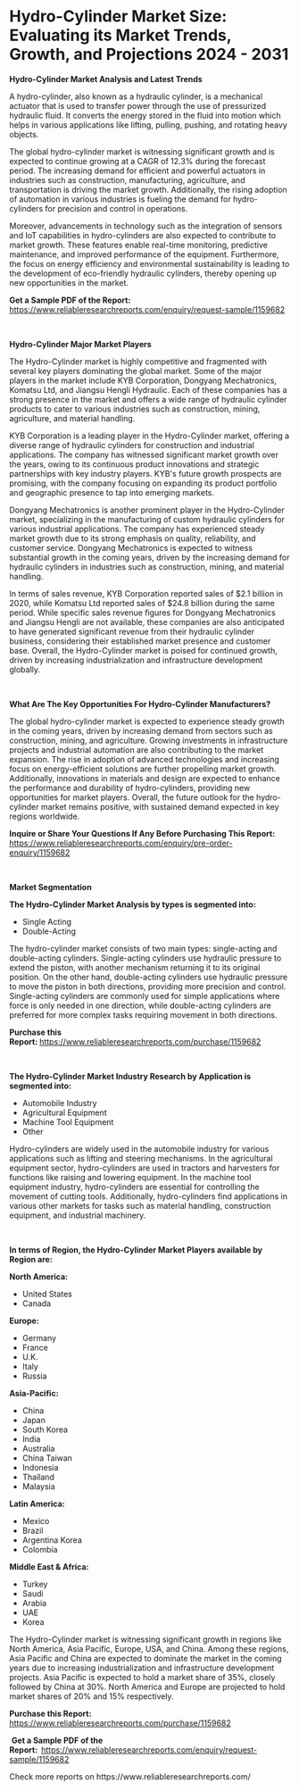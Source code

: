 <p><h1>Hydro-Cylinder Market Size: Evaluating its Market Trends, Growth, and Projections 2024 - 2031</h1></p><p><strong>Hydro-Cylinder Market Analysis and Latest Trends</strong></p>
<p><p>A hydro-cylinder, also known as a hydraulic cylinder, is a mechanical actuator that is used to transfer power through the use of pressurized hydraulic fluid. It converts the energy stored in the fluid into motion which helps in various applications like lifting, pulling, pushing, and rotating heavy objects. </p><p>The global hydro-cylinder market is witnessing significant growth and is expected to continue growing at a CAGR of 12.3% during the forecast period. The increasing demand for efficient and powerful actuators in industries such as construction, manufacturing, agriculture, and transportation is driving the market growth. Additionally, the rising adoption of automation in various industries is fueling the demand for hydro-cylinders for precision and control in operations. </p><p>Moreover, advancements in technology such as the integration of sensors and IoT capabilities in hydro-cylinders are also expected to contribute to market growth. These features enable real-time monitoring, predictive maintenance, and improved performance of the equipment. Furthermore, the focus on energy efficiency and environmental sustainability is leading to the development of eco-friendly hydraulic cylinders, thereby opening up new opportunities in the market.</p></p>
<p><strong>Get a Sample PDF of the Report:&nbsp;</strong> <a href="https://www.reliableresearchreports.com/enquiry/request-sample/1159682">https://www.reliableresearchreports.com/enquiry/request-sample/1159682</a></p>
<p>&nbsp;</p>
<p><strong>Hydro-Cylinder Major Market Players</strong></p>
<p><p>The Hydro-Cylinder market is highly competitive and fragmented with several key players dominating the global market. Some of the major players in the market include KYB Corporation, Dongyang Mechatronics, Komatsu Ltd, and Jiangsu Hengli Hydraulic. Each of these companies has a strong presence in the market and offers a wide range of hydraulic cylinder products to cater to various industries such as construction, mining, agriculture, and material handling.</p><p>KYB Corporation is a leading player in the Hydro-Cylinder market, offering a diverse range of hydraulic cylinders for construction and industrial applications. The company has witnessed significant market growth over the years, owing to its continuous product innovations and strategic partnerships with key industry players. KYB's future growth prospects are promising, with the company focusing on expanding its product portfolio and geographic presence to tap into emerging markets.</p><p>Dongyang Mechatronics is another prominent player in the Hydro-Cylinder market, specializing in the manufacturing of custom hydraulic cylinders for various industrial applications. The company has experienced steady market growth due to its strong emphasis on quality, reliability, and customer service. Dongyang Mechatronics is expected to witness substantial growth in the coming years, driven by the increasing demand for hydraulic cylinders in industries such as construction, mining, and material handling.</p><p>In terms of sales revenue, KYB Corporation reported sales of $2.1 billion in 2020, while Komatsu Ltd reported sales of $24.8 billion during the same period. While specific sales revenue figures for Dongyang Mechatronics and Jiangsu Hengli are not available, these companies are also anticipated to have generated significant revenue from their hydraulic cylinder business, considering their established market presence and customer base. Overall, the Hydro-Cylinder market is poised for continued growth, driven by increasing industrialization and infrastructure development globally.</p></p>
<p>&nbsp;</p>
<p><strong>What Are The Key Opportunities For Hydro-Cylinder Manufacturers?</strong></p>
<p><p>The global hydro-cylinder market is expected to experience steady growth in the coming years, driven by increasing demand from sectors such as construction, mining, and agriculture. Growing investments in infrastructure projects and industrial automation are also contributing to the market expansion. The rise in adoption of advanced technologies and increasing focus on energy-efficient solutions are further propelling market growth. Additionally, innovations in materials and design are expected to enhance the performance and durability of hydro-cylinders, providing new opportunities for market players. Overall, the future outlook for the hydro-cylinder market remains positive, with sustained demand expected in key regions worldwide.</p></p>
<p><strong>Inquire or Share Your Questions If Any Before Purchasing This Report:</strong> <a href="https://www.reliableresearchreports.com/enquiry/pre-order-enquiry/1159682">https://www.reliableresearchreports.com/enquiry/pre-order-enquiry/1159682</a></p>
<p>&nbsp;</p>
<p><strong>Market Segmentation</strong></p>
<p><strong>The Hydro-Cylinder Market Analysis by types is segmented into:</strong></p>
<p><ul><li>Single Acting</li><li>Double-Acting</li></ul></p>
<p><p>The hydro-cylinder market consists of two main types: single-acting and double-acting cylinders. Single-acting cylinders use hydraulic pressure to extend the piston, with another mechanism returning it to its original position. On the other hand, double-acting cylinders use hydraulic pressure to move the piston in both directions, providing more precision and control. Single-acting cylinders are commonly used for simple applications where force is only needed in one direction, while double-acting cylinders are preferred for more complex tasks requiring movement in both directions.</p></p>
<p><strong>Purchase this Report:&nbsp;</strong><a href="https://www.reliableresearchreports.com/purchase/1159682">https://www.reliableresearchreports.com/purchase/1159682</a></p>
<p>&nbsp;</p>
<p><strong>The Hydro-Cylinder Market Industry Research by Application is segmented into:</strong></p>
<p><ul><li>Automobile Industry</li><li>Agricultural Equipment</li><li>Machine Tool Equipment</li><li>Other</li></ul></p>
<p><p>Hydro-cylinders are widely used in the automobile industry for various applications such as lifting and steering mechanisms. In the agricultural equipment sector, hydro-cylinders are used in tractors and harvesters for functions like raising and lowering equipment. In the machine tool equipment industry, hydro-cylinders are essential for controlling the movement of cutting tools. Additionally, hydro-cylinders find applications in various other markets for tasks such as material handling, construction equipment, and industrial machinery.</p></p>
<p>&nbsp;</p>
<p><strong>In terms of Region, the Hydro-Cylinder Market Players available by Region are:</strong></p>
<p>
    <p> <strong> North America: </strong>
        <ul>
            <li>United States</li>
            <li>Canada</li>
        </ul>
        </p> 
    <p> <strong> Europe: </strong>
        <ul>
            <li>Germany</li>
            <li>France</li>
            <li>U.K.</li>
            <li>Italy</li>
            <li>Russia</li>
        </ul>
        </p> 
    <p> <strong> Asia-Pacific: </strong>
        <ul>
            <li>China</li>
            <li>Japan</li>
            <li>South Korea</li>
            <li>India</li>
            <li>Australia</li>
            <li>China Taiwan</li>
            <li>Indonesia</li>
            <li>Thailand</li>
            <li>Malaysia</li>
        </ul>
        </p> 
    <p> <strong> Latin America: </strong>
        <ul>
            <li>Mexico</li>
            <li>Brazil</li>
            <li>Argentina Korea</li>
            <li>Colombia</li>
        </ul>
        </p> 
    <p> <strong> Middle East & Africa: </strong>
        <ul>
            <li>Turkey</li>
            <li>Saudi</li>
            <li>Arabia</li>
            <li>UAE</li>
            <li>Korea</li>
        </ul>
    </p>
    </p>
<p><p>The Hydro-Cylinder market is witnessing significant growth in regions like North America, Asia Pacific, Europe, USA, and China. Among these regions, Asia Pacific and China are expected to dominate the market in the coming years due to increasing industrialization and infrastructure development projects. Asia Pacific is expected to hold a market share of 35%, closely followed by China at 30%. North America and Europe are projected to hold market shares of 20% and 15% respectively.</p></p>
<p><strong>Purchase this Report: </strong><a href="https://www.reliableresearchreports.com/purchase/1159682">https://www.reliableresearchreports.com/purchase/1159682</a></p>
<p>&nbsp;<strong>Get a Sample PDF of the Report:&nbsp;&nbsp;</strong><a href="https://www.reliableresearchreports.com/enquiry/request-sample/1159682">https://www.reliableresearchreports.com/enquiry/request-sample/1159682</a></p>
<p><strong></strong></p>
<p>Check more reports on https://www.reliableresearchreports.com/</p>